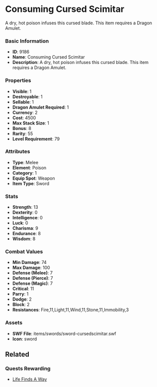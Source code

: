 # Consuming Cursed Scimitar

A dry, hot poison infuses this cursed blade.
This item requires a Dragon Amulet.

### Basic Information

- **ID**: 9186
- **Name**: Consuming Cursed Scimitar
- **Description**: A dry, hot poison infuses this cursed blade.
This item requires a Dragon Amulet.

### Properties

- **Visible**: 1
- **Destroyable**: 1
- **Sellable**: 1
- **Dragon Amulet Required**: 1
- **Currency**: 2
- **Cost**: 4500
- **Max Stack Size**: 1
- **Bonus**: 8
- **Rarity**: 55
- **Level Requirement**: 79

### Attributes

- **Type**: Melee
- **Element**: Poison
- **Category**: 1
- **Equip Spot**: Weapon
- **Item Type**: Sword

### Stats

- **Strength**: 13
- **Dexterity**: 0
- **Intelligence**: 0
- **Luck**: 0
- **Charisma**: 9
- **Endurance**: 8
- **Wisdom**: 8

### Combat Values

- **Min Damage**: 74
- **Max Damage**: 100
- **Defense (Melee)**: 7
- **Defense (Pierce)**: 7
- **Defense (Magic)**: 7
- **Critical**: 11
- **Parry**: 1
- **Dodge**: 2
- **Block**: 2
- **Resistances**: Fire,11,Light,11,Wind,11,Stone,11,Immobility,3

### Assets

- **SWF File**: items/swords/sword-cursedscimitar.swf
- **Icon**: sword

## Related

### Quests Rewarding

- [Life Finds A Way](../quests/1031-life-finds-a-way.md)

